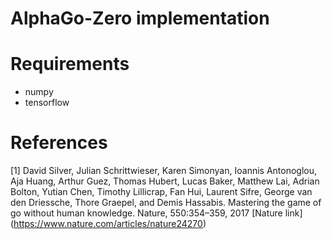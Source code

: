 ﻿# AlphaGo-Zero implementation

# Requirements
- numpy
- tensorflow

# References

[1] David Silver, Julian Schrittwieser, Karen Simonyan, Ioannis Antonoglou, Aja Huang, Arthur Guez, Thomas Hubert, Lucas Baker, Matthew Lai, Adrian Bolton, Yutian Chen, Timothy Lillicrap, Fan Hui, Laurent Sifre, George van den Driessche, Thore Graepel, and Demis Hassabis. Mastering the game of go without human knowledge. Nature, 550:354–359, 2017 [Nature link] (https://www.nature.com/articles/nature24270)

